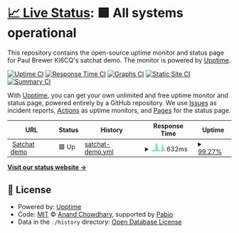 # [📈 Live Status](https://drpaulbrewer.github.io/meteor-satchat-demo-uptime): <!--live status--> **🟩 All systems operational**

This repository contains the open-source uptime monitor and status page for Paul Brewer KI6CQ's satchat demo. The monitor is powered by [Upptime](https://github.com/upptime/upptime).

[![Uptime CI](https://github.com/drpaulbrewer/meteor-satchat-demo-uptime/workflows/Uptime%20CI/badge.svg)](https://github.com/drpaulbrewer/meteor-satchat-demo-uptime/actions?query=workflow%3A%22Uptime+CI%22)
[![Response Time CI](https://github.com/drpaulbrewer/meteor-satchat-demo-uptime/workflows/Response%20Time%20CI/badge.svg)](https://github.com/drpaulbrewer/meteor-satchat-demo-uptime/actions?query=workflow%3A%22Response+Time+CI%22)
[![Graphs CI](https://github.com/drpaulbrewer/meteor-satchat-demo-uptime/workflows/Graphs%20CI/badge.svg)](https://github.com/drpaulbrewer/meteor-satchat-demo-uptime/actions?query=workflow%3A%22Graphs+CI%22)
[![Static Site CI](https://github.com/drpaulbrewer/meteor-satchat-demo-uptime/workflows/Static%20Site%20CI/badge.svg)](https://github.com/drpaulbrewer/meteor-satchat-demo-uptime/actions?query=workflow%3A%22Static+Site+CI%22)
[![Summary CI](https://github.com/drpaulbrewer/meteor-satchat-demo-uptime/workflows/Summary%20CI/badge.svg)](https://github.com/drpaulbrewer/meteor-satchat-demo-uptime/actions?query=workflow%3A%22Summary+CI%22)

With [Upptime](https://upptime.js.org), you can get your own unlimited and free uptime monitor and status page, powered entirely by a GitHub repository. We use [Issues](https://github.com/drpaulbrewer/meteor-satchat-demo-uptime/issues) as incident reports, [Actions](https://github.com/drpaulbrewer/meteor-satchat-demo-uptime/actions) as uptime monitors, and [Pages](https://drpaulbrewer.github.io/meteor-satchat-demo-uptime) for the status page.

<!--start: status pages-->
<!-- This summary is generated by Upptime (https://github.com/upptime/upptime) -->
<!-- Do not edit this manually, your changes will be overwritten -->
<!-- prettier-ignore -->
| URL | Status | History | Response Time | Uptime |
| --- | ------ | ------- | ------------- | ------ |
| <img alt="" src="https://icons.duckduckgo.com/ip3/satchat.cq.cyou.ico" height="13"> [Satchat demo](https://satchat.cq.cyou) | 🟩 Up | [satchat-demo.yml](https://github.com/DrPaulBrewer/meteor-satchat-demo-uptime/commits/HEAD/history/satchat-demo.yml) | <details><summary><img alt="Response time graph" src="./graphs/satchat-demo/response-time-week.png" height="20"> 632ms</summary><br><a href="https://drpaulbrewer.github.io/meteor-satchat-demo-uptime/history/satchat-demo"><img alt="Response time 408" src="https://img.shields.io/endpoint?url=https%3A%2F%2Fraw.githubusercontent.com%2FDrPaulBrewer%2Fmeteor-satchat-demo-uptime%2FHEAD%2Fapi%2Fsatchat-demo%2Fresponse-time.json"></a><br><a href="https://drpaulbrewer.github.io/meteor-satchat-demo-uptime/history/satchat-demo"><img alt="24-hour response time 335" src="https://img.shields.io/endpoint?url=https%3A%2F%2Fraw.githubusercontent.com%2FDrPaulBrewer%2Fmeteor-satchat-demo-uptime%2FHEAD%2Fapi%2Fsatchat-demo%2Fresponse-time-day.json"></a><br><a href="https://drpaulbrewer.github.io/meteor-satchat-demo-uptime/history/satchat-demo"><img alt="7-day response time 632" src="https://img.shields.io/endpoint?url=https%3A%2F%2Fraw.githubusercontent.com%2FDrPaulBrewer%2Fmeteor-satchat-demo-uptime%2FHEAD%2Fapi%2Fsatchat-demo%2Fresponse-time-week.json"></a><br><a href="https://drpaulbrewer.github.io/meteor-satchat-demo-uptime/history/satchat-demo"><img alt="30-day response time 408" src="https://img.shields.io/endpoint?url=https%3A%2F%2Fraw.githubusercontent.com%2FDrPaulBrewer%2Fmeteor-satchat-demo-uptime%2FHEAD%2Fapi%2Fsatchat-demo%2Fresponse-time-month.json"></a><br><a href="https://drpaulbrewer.github.io/meteor-satchat-demo-uptime/history/satchat-demo"><img alt="1-year response time 408" src="https://img.shields.io/endpoint?url=https%3A%2F%2Fraw.githubusercontent.com%2FDrPaulBrewer%2Fmeteor-satchat-demo-uptime%2FHEAD%2Fapi%2Fsatchat-demo%2Fresponse-time-year.json"></a></details> | <details><summary><a href="https://drpaulbrewer.github.io/meteor-satchat-demo-uptime/history/satchat-demo">99.27%</a></summary><a href="https://drpaulbrewer.github.io/meteor-satchat-demo-uptime/history/satchat-demo"><img alt="All-time uptime 99.43%" src="https://img.shields.io/endpoint?url=https%3A%2F%2Fraw.githubusercontent.com%2FDrPaulBrewer%2Fmeteor-satchat-demo-uptime%2FHEAD%2Fapi%2Fsatchat-demo%2Fuptime.json"></a><br><a href="https://drpaulbrewer.github.io/meteor-satchat-demo-uptime/history/satchat-demo"><img alt="24-hour uptime 100.00%" src="https://img.shields.io/endpoint?url=https%3A%2F%2Fraw.githubusercontent.com%2FDrPaulBrewer%2Fmeteor-satchat-demo-uptime%2FHEAD%2Fapi%2Fsatchat-demo%2Fuptime-day.json"></a><br><a href="https://drpaulbrewer.github.io/meteor-satchat-demo-uptime/history/satchat-demo"><img alt="7-day uptime 99.27%" src="https://img.shields.io/endpoint?url=https%3A%2F%2Fraw.githubusercontent.com%2FDrPaulBrewer%2Fmeteor-satchat-demo-uptime%2FHEAD%2Fapi%2Fsatchat-demo%2Fuptime-week.json"></a><br><a href="https://drpaulbrewer.github.io/meteor-satchat-demo-uptime/history/satchat-demo"><img alt="30-day uptime 99.43%" src="https://img.shields.io/endpoint?url=https%3A%2F%2Fraw.githubusercontent.com%2FDrPaulBrewer%2Fmeteor-satchat-demo-uptime%2FHEAD%2Fapi%2Fsatchat-demo%2Fuptime-month.json"></a><br><a href="https://drpaulbrewer.github.io/meteor-satchat-demo-uptime/history/satchat-demo"><img alt="1-year uptime 99.43%" src="https://img.shields.io/endpoint?url=https%3A%2F%2Fraw.githubusercontent.com%2FDrPaulBrewer%2Fmeteor-satchat-demo-uptime%2FHEAD%2Fapi%2Fsatchat-demo%2Fuptime-year.json"></a></details>

<!--end: status pages-->

[**Visit our status website →**](https://drpaulbrewer.github.io/meteor-satchat-demo-uptime)

## 📄 License

- Powered by: [Upptime](https://github.com/upptime/upptime)
- Code: [MIT](./LICENSE) © [Anand Chowdhary](https://anandchowdhary.com), supported by [Pabio](https://pabio.com)
- Data in the `./history` directory: [Open Database License](https://opendatacommons.org/licenses/odbl/1-0/)
